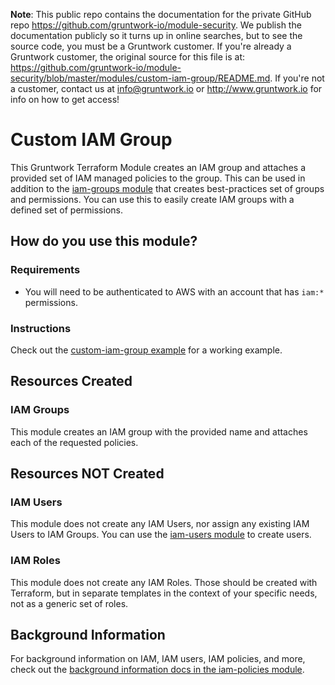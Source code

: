 **Note**: This public repo contains the documentation for the private GitHub repo <https://github.com/gruntwork-io/module-security>.
We publish the documentation publicly so it turns up in online searches, but to see the source code, you must be a Gruntwork customer.
If you're already a Gruntwork customer, the original source for this file is at: <https://github.com/gruntwork-io/module-security/blob/master/modules/custom-iam-group/README.md>.
If you're not a customer, contact us at <info@gruntwork.io> or <http://www.gruntwork.io> for info on how to get access!

# Custom IAM Group

This Gruntwork Terraform Module creates an IAM group and attaches a provided set of IAM managed policies to the group. This can be used in addition to the [iam-groups module](/modules/iam-groups) that creates best-practices set of groups and permissions. You can use this to easily create IAM groups with a defined set of permissions.


## How do you use this module?


### Requirements

- You will need to be authenticated to AWS with an account that has `iam:*` permissions.


### Instructions

Check out the [custom-iam-group example](../../examples/custom-iam-group) for a working example.


## Resources Created


### IAM Groups

This module creates an IAM group with the provided name and attaches each of the requested policies.



## Resources NOT Created


### IAM Users

This module does not create any IAM Users, nor assign any existing IAM Users to IAM Groups. You can use the [iam-users module](/modules/iam-users) to create users.


### IAM Roles

This module does not create any IAM Roles. Those should be created with Terraform, but in separate templates in the
context of your specific needs, not as a generic set of roles.



## Background Information

For background information on IAM, IAM users, IAM policies, and more, check out the [background information docs in
the iam-policies module](/modules/iam-policies#background-information).
